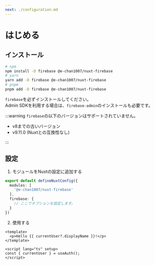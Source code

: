 ```yaml
---
next: ./configuration.md
---
```


# はじめる

## インストール

```sh
# npm
npm install -D firebase @e-chan1007/nuxt-firebase
# yarn
yarn add -D firebase @e-chan1007/nuxt-firebase
# pnpm
pnpm add -D firebase @e-chan1007/nuxt-firebase
```

`firebase`を必ずインストールしてください。\
Admin SDKを利用する場合は、`firebase-admin`のインストールも必要です。

:::warning
`firebase`の以下のバージョンはサポートされていません。

*   v8までの古いバージョン
*   v9.11.0 (Nuxtとの互換性なし)

:::

## 設定

1.  モジュールをNuxtの設定に追加する

```ts
export default defineNuxtConfig({
  modules: [
    '@e-chan1007/nuxt-firebase'
  ],
  firebase: {
    // ここでオプションを設定します。
  }
})
```

2.  使用する

```vue
<template>
  <p>Hello {{ currentUser?.displayName }}!</p>
</template>

<script lang="ts" setup>
const { currentUser } = useAuth();
</script>
```
